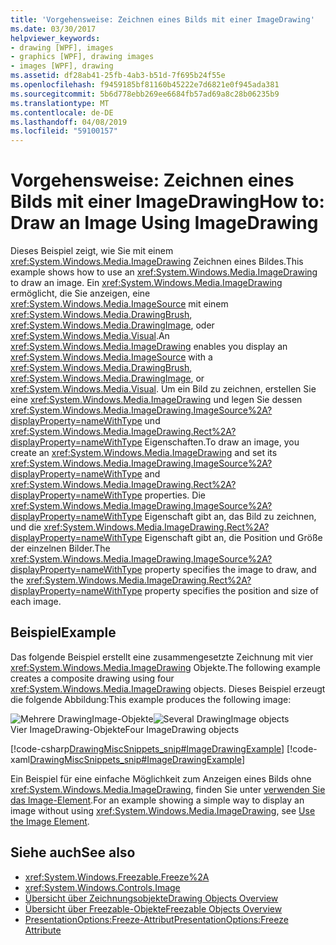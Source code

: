 ```yaml
---
title: 'Vorgehensweise: Zeichnen eines Bilds mit einer ImageDrawing'
ms.date: 03/30/2017
helpviewer_keywords:
- drawing [WPF], images
- graphics [WPF], drawing images
- images [WPF], drawing
ms.assetid: df28ab41-25fb-4ab3-b51d-7f695b24f55e
ms.openlocfilehash: f9459185bf81160b45222e7d6821e0f945ada381
ms.sourcegitcommit: 5b6d778ebb269ee6684fb57ad69a8c28b06235b9
ms.translationtype: MT
ms.contentlocale: de-DE
ms.lasthandoff: 04/08/2019
ms.locfileid: "59100157"
---
```

# <a name="how-to-draw-an-image-using-imagedrawing"></a><span data-ttu-id="00254-102">Vorgehensweise: Zeichnen eines Bilds mit einer ImageDrawing</span><span class="sxs-lookup"><span data-stu-id="00254-102">How to: Draw an Image Using ImageDrawing</span></span>
<span data-ttu-id="00254-103">Dieses Beispiel zeigt, wie Sie mit einem <xref:System.Windows.Media.ImageDrawing> Zeichnen eines Bildes.</span><span class="sxs-lookup"><span data-stu-id="00254-103">This example shows how to use an <xref:System.Windows.Media.ImageDrawing> to draw an image.</span></span> <span data-ttu-id="00254-104">Ein <xref:System.Windows.Media.ImageDrawing> ermöglicht, die Sie anzeigen, eine <xref:System.Windows.Media.ImageSource> mit einem <xref:System.Windows.Media.DrawingBrush>, <xref:System.Windows.Media.DrawingImage>, oder <xref:System.Windows.Media.Visual>.</span><span class="sxs-lookup"><span data-stu-id="00254-104">An <xref:System.Windows.Media.ImageDrawing> enables you display an <xref:System.Windows.Media.ImageSource> with a <xref:System.Windows.Media.DrawingBrush>, <xref:System.Windows.Media.DrawingImage>, or <xref:System.Windows.Media.Visual>.</span></span> <span data-ttu-id="00254-105">Um ein Bild zu zeichnen, erstellen Sie eine <xref:System.Windows.Media.ImageDrawing> und legen Sie dessen <xref:System.Windows.Media.ImageDrawing.ImageSource%2A?displayProperty=nameWithType> und <xref:System.Windows.Media.ImageDrawing.Rect%2A?displayProperty=nameWithType> Eigenschaften.</span><span class="sxs-lookup"><span data-stu-id="00254-105">To draw an image, you create an <xref:System.Windows.Media.ImageDrawing> and set its <xref:System.Windows.Media.ImageDrawing.ImageSource%2A?displayProperty=nameWithType> and <xref:System.Windows.Media.ImageDrawing.Rect%2A?displayProperty=nameWithType> properties.</span></span> <span data-ttu-id="00254-106">Die <xref:System.Windows.Media.ImageDrawing.ImageSource%2A?displayProperty=nameWithType> Eigenschaft gibt an, das Bild zu zeichnen, und die <xref:System.Windows.Media.ImageDrawing.Rect%2A?displayProperty=nameWithType> Eigenschaft gibt an, die Position und Größe der einzelnen Bilder.</span><span class="sxs-lookup"><span data-stu-id="00254-106">The <xref:System.Windows.Media.ImageDrawing.ImageSource%2A?displayProperty=nameWithType> property specifies the image to draw, and the <xref:System.Windows.Media.ImageDrawing.Rect%2A?displayProperty=nameWithType> property specifies the position and size of each image.</span></span>  
  
## <a name="example"></a><span data-ttu-id="00254-107">Beispiel</span><span class="sxs-lookup"><span data-stu-id="00254-107">Example</span></span>  
 <span data-ttu-id="00254-108">Das folgende Beispiel erstellt eine zusammengesetzte Zeichnung mit vier <xref:System.Windows.Media.ImageDrawing> Objekte.</span><span class="sxs-lookup"><span data-stu-id="00254-108">The following example creates a composite drawing using four <xref:System.Windows.Media.ImageDrawing> objects.</span></span> <span data-ttu-id="00254-109">Dieses Beispiel erzeugt die folgende Abbildung:</span><span class="sxs-lookup"><span data-stu-id="00254-109">This example produces the following image:</span></span>  
  
 <span data-ttu-id="00254-110">![Mehrere DrawingImage-Objekte](./media/graphicsmm-imagedrawingexample.jpg "Graphicsmm_ImageDrawingExample")</span><span class="sxs-lookup"><span data-stu-id="00254-110">![Several DrawingImage objects](./media/graphicsmm-imagedrawingexample.jpg "graphicsmm_ImageDrawingExample")</span></span>  
<span data-ttu-id="00254-111">Vier ImageDrawing-Objekte</span><span class="sxs-lookup"><span data-stu-id="00254-111">Four ImageDrawing objects</span></span>  
  
 [!code-csharp[DrawingMiscSnippets_snip#ImageDrawingExample](~/samples/snippets/csharp/VS_Snippets_Wpf/DrawingMiscSnippets_snip/CSharp/ImageDrawingExample.cs#imagedrawingexample)]
 [!code-xaml[DrawingMiscSnippets_snip#ImageDrawingExample](~/samples/snippets/xaml/VS_Snippets_Wpf/DrawingMiscSnippets_snip/XAML/ImageDrawingExample.xaml#imagedrawingexample)]  
  
 <span data-ttu-id="00254-112">Ein Beispiel für eine einfache Möglichkeit zum Anzeigen eines Bilds ohne <xref:System.Windows.Media.ImageDrawing>, finden Sie unter [verwenden Sie das Image-Element](../controls/how-to-use-the-image-element.md).</span><span class="sxs-lookup"><span data-stu-id="00254-112">For an example showing a simple way to display an image without using <xref:System.Windows.Media.ImageDrawing>, see [Use the Image Element](../controls/how-to-use-the-image-element.md).</span></span>  
  
## <a name="see-also"></a><span data-ttu-id="00254-113">Siehe auch</span><span class="sxs-lookup"><span data-stu-id="00254-113">See also</span></span>

- <xref:System.Windows.Freezable.Freeze%2A>
- <xref:System.Windows.Controls.Image>
- [<span data-ttu-id="00254-114">Übersicht über Zeichnungsobjekte</span><span class="sxs-lookup"><span data-stu-id="00254-114">Drawing Objects Overview</span></span>](drawing-objects-overview.md)
- [<span data-ttu-id="00254-115">Übersicht über Freezable-Objekte</span><span class="sxs-lookup"><span data-stu-id="00254-115">Freezable Objects Overview</span></span>](../advanced/freezable-objects-overview.md)
- [<span data-ttu-id="00254-116">PresentationOptions:Freeze-Attribut</span><span class="sxs-lookup"><span data-stu-id="00254-116">PresentationOptions:Freeze Attribute</span></span>](../advanced/presentationoptions-freeze-attribute.md)
